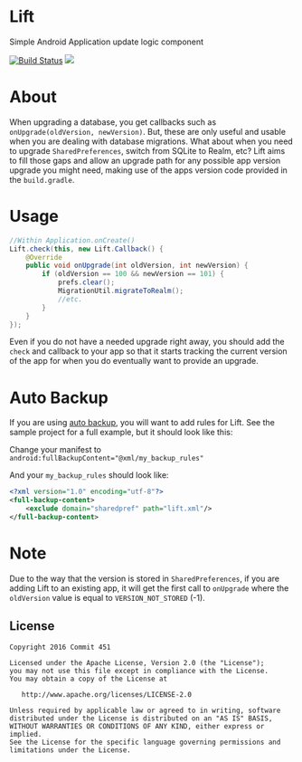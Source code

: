 # Lift
Simple Android Application update logic component

[![Build Status](https://travis-ci.org/Commit451/Lift.svg?branch=master)](https://travis-ci.org/Commit451/Lift) [![](https://jitpack.io/v/Commit451/Lift.svg)](https://jitpack.io/#Commit451/Lift)

# About
When upgrading a database, you get callbacks such as `onUpgrade(oldVersion, newVersion)`. But, these are only useful and usable when you are dealing with database migrations. What about when you need to upgrade `SharedPreferences`, switch from SQLite to Realm, etc? Lift aims to fill those gaps and allow an upgrade path for any possible app version upgrade you might need, making use of the apps version code provided in the `build.gradle`.

# Usage

```java
//Within Application.onCreate()
Lift.check(this, new Lift.Callback() {
    @Override
    public void onUpgrade(int oldVersion, int newVersion) {
        if (oldVersion == 100 && newVersion == 101) {
            prefs.clear();
            MigrationUtil.migrateToRealm();
            //etc.
        }
    }
});
```
Even if you do not have a needed upgrade right away, you should add the `check` and callback to your app so that it starts tracking the current version of the app for when you do eventually want to provide an upgrade. 

# Auto Backup
If you are using [auto backup](https://developer.android.com/guide/topics/data/autobackup.html), you will want to add rules for Lift. See the sample project for a full example, but it should look like this:

Change your manifest to `android:fullBackupContent="@xml/my_backup_rules"`

And your `my_backup_rules` should look like:
```xml
<?xml version="1.0" encoding="utf-8"?>
<full-backup-content>
    <exclude domain="sharedpref" path="lift.xml"/>
</full-backup-content>

```

# Note
Due to the way that the version is stored in `SharedPreferences`, if you are adding Lift to an existing app, it will get the first call to `onUpgrade` where the `oldVersion` value is equal to `VERSION_NOT_STORED` (-1).

License
--------

    Copyright 2016 Commit 451

    Licensed under the Apache License, Version 2.0 (the "License");
    you may not use this file except in compliance with the License.
    You may obtain a copy of the License at

       http://www.apache.org/licenses/LICENSE-2.0

    Unless required by applicable law or agreed to in writing, software
    distributed under the License is distributed on an "AS IS" BASIS,
    WITHOUT WARRANTIES OR CONDITIONS OF ANY KIND, either express or implied.
    See the License for the specific language governing permissions and
    limitations under the License.
